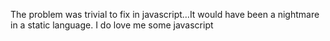 <!--
id: 941008206
link: http://kevinisom.info/post/941008206/the-problem-was-trivial-to-fix-in-javascript-it
slug: the-problem-was-trivial-to-fix-in-javascript-it
date: Thu Aug 12 2010 18:33:12 GMT+1200 (NZST)
raw: {"blog_name":"kevinisom","id":941008206,"post_url":"http://kevinisom.info/post/941008206/the-problem-was-trivial-to-fix-in-javascript-it","slug":"the-problem-was-trivial-to-fix-in-javascript-it","type":"text","date":"2010-08-12 06:33:12 GMT","timestamp":1281594792,"state":"published","format":"html","reblog_key":"t8aHkmk4","tags":[],"short_url":"http://tmblr.co/Zw68Yyu5gLE","highlighted":[],"feed_item":"http://twitter.com/kev_nz/statuses/20943732435","from_feed_id":"650289","note_count":0,"title":null,"body":"<p>The problem was trivial to fix in javascript&#8230;It would have been a nightmare in a static language. I do love me some javascript</p>"}
publish: 2010-08-012
tags: 
title: null
-->


The problem was trivial to fix in javascript…It would have been a
nightmare in a static language. I do love me some javascript


